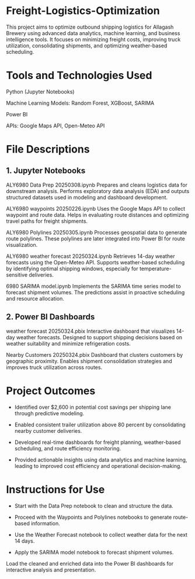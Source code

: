 # Freight-Logistics-Optimization
This project aims to optimize outbound shipping logistics for Allagash Brewery using advanced data analytics, machine learning, and business intelligence tools. It focuses on minimizing freight costs, improving truck utilization, consolidating shipments, and optimizing weather-based scheduling.


# Tools and Technologies Used
Python (Jupyter Notebooks)

Machine Learning Models: Random Forest, XGBoost, SARIMA

Power BI

APIs: Google Maps API, Open-Meteo API

# File Descriptions

## 1. Jupyter Notebooks
ALY6980 Data Prep 20250308.ipynb
Prepares and cleans logistics data for downstream analysis. Performs exploratory data analysis (EDA) and outputs structured datasets used in modeling and dashboard development.

ALY6980 waypoints 20250226.ipynb
Uses the Google Maps API to collect waypoint and route data. Helps in evaluating route distances and optimizing travel paths for freight shipments.

ALY6980 Polylines 20250305.ipynb
Processes geospatial data to generate route polylines. These polylines are later integrated into Power BI for route visualization.

ALY6980 weather forecast 20250324.ipynb
Retrieves 14-day weather forecasts using the Open-Meteo API. Supports weather-based scheduling by identifying optimal shipping windows, especially for temperature-sensitive deliveries.

6980 SARIMA model.ipynb
Implements the SARIMA time series model to forecast shipment volumes. The predictions assist in proactive scheduling and resource allocation.

## 2. Power BI Dashboards
weather forecast 20250324.pbix
Interactive dashboard that visualizes 14-day weather forecasts. Designed to support shipping decisions based on weather suitability and minimize refrigeration costs.

Nearby Customers 20250324.pbix
Dashboard that clusters customers by geographic proximity. Enables shipment consolidation strategies and improves truck utilization across routes.

# Project Outcomes
- Identified over $2,600 in potential cost savings per shipping lane through predictive modeling.

- Enabled consistent trailer utilization above 80 percent by consolidating nearby customer deliveries.

- Developed real-time dashboards for freight planning, weather-based scheduling, and route efficiency monitoring.

- Provided actionable insights using data analytics and machine learning, leading to improved cost efficiency and operational decision-making.

# Instructions for Use
- Start with the Data Prep notebook to clean and structure the data.

- Proceed with the Waypoints and Polylines notebooks to generate route-based information.

- Use the Weather Forecast notebook to collect weather data for the next 14 days.

- Apply the SARIMA model notebook to forecast shipment volumes.

Load the cleaned and enriched data into the Power BI dashboards for interactive analysis and presentation.



